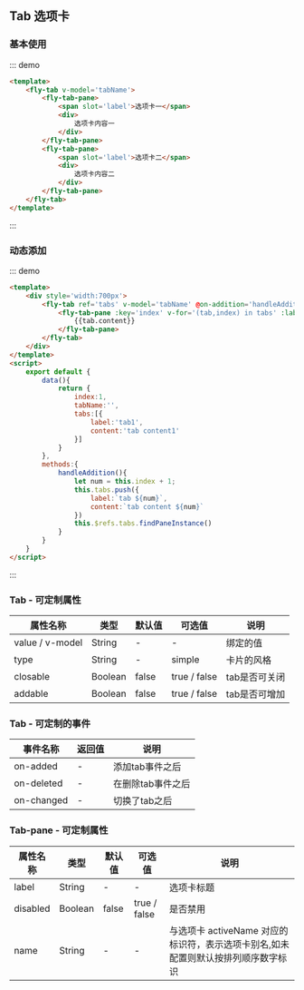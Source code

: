 <script>
    export default {
        data(){
            return {
                index:1,
                tabName:'',
                tabs:[{
                    label:'tab1',
                    content:'tab content1'
                }]
            }
        },
        methods:{
            handleAddition(){
                this.tabs.push({
                    label:`tab ${this.index++}`,
                    content:`tab content ${this.index++}`
                })
                this.$refs.tabs.findPaneInstance()
            }
        }
    }
</script>
## Tab 选项卡

### 基本使用

::: demo
```html
<template>
    <fly-tab v-model='tabName'>
        <fly-tab-pane>
            <span slot='label'>选项卡一</span>
            <div>
                选项卡内容一
            </div>
        </fly-tab-pane>
        <fly-tab-pane>
            <span slot='label'>选项卡二</span>
            <div>
                选项卡内容二
            </div>
        </fly-tab-pane>
    </fly-tab>
</template>
```
:::

### 动态添加

::: demo
```html
<template>
    <div style='width:700px'>
        <fly-tab ref='tabs' v-model='tabName' @on-addition='handleAddition'>
            <fly-tab-pane :key='index' v-for='(tab,index) in tabs' :label='tab.label'>
                {{tab.content}}
            </fly-tab-pane>
        </fly-tab>
    </div>
</template>
<script>
    export default {
        data(){
            return {
                index:1,
                tabName:'',
                tabs:[{
                    label:'tab1',
                    content:'tab content1'
                }]
            }
        },
        methods:{
            handleAddition(){
                let num = this.index + 1;
                this.tabs.push({
                    label:`tab ${num}`,
                    content:`tab content ${num}`
                })
                this.$refs.tabs.findPaneInstance()
            }
        }
    }
</script>
```
:::


### Tab - 可定制属性

属性名称 | 类型 | 默认值  | 可选值  | 说明  |
---------|----------|---------|---------|--------|
value / v-model | String | - | - | 绑定的值
type |  String  | - | simple | 卡片的风格  |
closable | Boolean | false  | true / false | tab是否可关闭  |
addable | Boolean | false  | true / false |  tab是否可增加 |

<!-- show-all-tags | Boolean | true  | true / false | tab多过时是否显示辅助查看列表  | -->
 <!-- fixed-width| String | - | - | 设置tab宽度，有值之后就是固定宽度，不会自动适应宽度  | -->

### Tab - 可定制的事件

事件名称 | 返回值 | 说明
---------|----------|---------
 on-added | - |  添加tab事件之后
 on-deleted | - | 在删除tab事件之后
 on-changed | - | 切换了tab之后

 ### Tab-pane - 可定制属性

属性名称 | 类型 | 默认值  | 可选值  | 说明  |
---------|----------|---------|---------|--------|
label |  String  | - | - | 选项卡标题  |
disabled | Boolean | false  | true / false | 是否禁用 |
name | String | -  | - | 与选项卡 activeName 对应的标识符，表示选项卡别名,如未配置则默认按排列顺序数字标识 |

